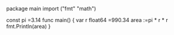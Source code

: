 package main
import ("fmt"
"math")

const pi =3.14
func main() {
var r float64 =990.34
area :=pi * r * r
fmt.Println(area)
}
